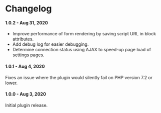 Changelog
==========

#### 1.0.2 - Aug 31, 2020

- Improve performance of form rendering by saving script URL in block attributes.
- Add debug log for easier debugging.
- Determine connection status using AJAX to speed-up page load of settings pages.


#### 1.0.1 - Aug 4, 2020

Fixes an issue where the plugin would silently fail on PHP version 7.2 or lower.

#### 1.0.0 - Aug 3, 2020

Initial plugin release.
